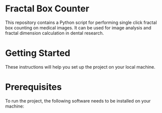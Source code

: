 # Fractal Box Counter
This repository contains a Python script for performing single click fractal box counting on medical images. It can be used for image analysis and fractal dimension calculation in dental research.

# Getting Started
These instructions will help you set up the project on your local machine.

# Prerequisites
To run the project, the following software needs to be installed on your machine:

